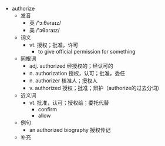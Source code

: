 - authorize
  - 发音
    - 英 /'ɔːθəraɪz/
    - 美 /'ɔθəraɪz/
  - 词义
    - vt. 授权；批准，许可
      - to give official permission for something
  - 同根词
    - adj. authorized 经授权的；经认可的
    - n. authorization 授权，认可；批准，委任
    - n. authorizer 核准人；授权人
    - v. authorized 授权；批准；辩护（authorize的过去分词）
  - 近义词
    - vt. 批准，认可；授权给；委托代替
      - confirm
      - allow
  - 例句
    - an authorized biography 授权传记
  - 补充